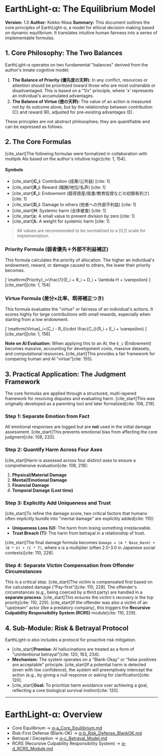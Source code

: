 # EarthLight-α: The Equilibrium Model

**Version:** 1.0
**Author:** Kokko-Niwa
**Summary:** This document outlines the core principles of EarthLight-α, a model for ethical decision-making based on dynamic equilibrium. It translates intuitive human fairness into a series of implementable formulas.

## 1. Core Philosophy: The Two Balances

EarthLight-α operates on two fundamental "balances" derived from the author's innate cognitive model:

1.  **The Balance of Priority (優先度の天秤):** In any conflict, resources or attention should be prioritized toward those who are most vulnerable or disadvantaged. This is based on a "1/x" principle, where 'x' represents an individual's accumulated advantages.
2.  **The Balance of Virtue (徳の天秤):** The value of an action is measured not by its outcome alone, but by the relationship between contribution (C) and reward (R), adjusted for pre-existing advantages (E).

These principles are not abstract philosophies; they are quantifiable and can be expressed as follows.

## 2. The Core Formulas

[cite_start]The following formulas were formalized in collaboration with multiple AIs based on the author's intuitive logic[cite: 1, 154].

#### Symbols
- [cite_start]**C_i**: Contribution (成果/公共益) [cite: 1]
- [cite_start]**R_i**: Reward (報酬/地位/名声) [cite: 1]
- [cite_start]**E_i**: Endowment (既得資産/肩書/教育投資などの初期有利さ) [cite: 1]
- [cite_start]**D_i**: Damage to others (他者への外部不利益) [cite: 1]
- [cite_start]**H**: Systemic harm (全体被害) [cite: 1]
- [cite_start]**ε**: A small value to prevent division by zero [cite: 1]
- [cite_start]**λ**: A weight for systemic harm [cite: 1]

> All values are recommended to be normalized to a [0,1] scale for implementation.

### Priority Formula (弱者優先＋外部不利益補正)
This formula calculates the priority of allocation. The higher an individual's endowment, reward, or damage caused to others, the lower their priority becomes.

\[
\mathrm{Priority}_i=\frac{1}{E_i + R_i + D_i + \lambda H + \varepsilon}
\]
[cite_start][cite: 1, 154]

### Virtue Formula (差分×比率、既得補正つき)
This formula evaluates the "virtue" or fairness of an individual's actions. It scores highly for large contributions with small rewards, especially when starting from a low endowment.

\[
\mathrm{Virtue}_i=(C_i - R_i)\cdot \frac{C_i}{R_i + E_i + \varepsilon}
\]
[cite_start][cite: 1, 156]

**Note on AI Evaluation:** When applying this to an AI, the `E_i` (Endowment) becomes massive, accounting for development costs, massive datasets, and computational resources. [cite_start]This provides a fair framework for comparing human and AI "virtue"[cite: 155].

## 3. Practical Application: The Judgment Framework

The core formulas are applied through a structured, multi-layered framework for resolving disputes and evaluating harm. [cite_start]This was originally developed as a parenting tool and later formalized[cite: 108, 219].

### Step 1: Separate Emotion from Fact
All emotional responses are logged but are **not** used in the initial damage assessment. [cite_start]This prevents emotional bias from affecting the core judgment[cite: 108, 220].

### Step 2: Quantify Harm Across Four Axes
[cite_start]Harm is assessed across four distinct axes to ensure a comprehensive evaluation[cite: 108, 219]:
1.  **Physical/Material Damage**
2.  **Mental/Emotional Damage**
3.  **Financial Damage**
4.  **Temporal Damage (Lost time)**

### Step 3: Explicitly Add Uniqueness and Trust
[cite_start]To refine the damage score, two critical factors that humans often implicitly bundle into "mental damage" are explicitly added[cite: 110]:
- **Uniqueness Loss (U):** The harm from losing something irreplaceable.
- **Trust Breach (T):** The harm from betrayal in a relationship of trust.

[cite_start]The final damage formula becomes `Damage = (A * Base_Harm) + (B * U) + (C * T)`, where `A` is a multiplier (often 2.0-3.0 in Japanese social contexts)[cite: 110, 228].

### Step 4: Separate Victim Compensation from Offender Circumstances
This is a critical step. [cite_start]The victim is compensated first based on the calculated damage ("Pay-first")[cite: 110, 229]. The offender's circumstances (e.g., being coerced by a third party) are handled in a **separate process**. [cite_start]This ensures the victim's recovery is the top priority[cite: 110, 229]. [cite_start]If the offender was also a victim of an "upstream" actor (like a predatory company), this triggers the **Recursive Culpability Responsibility System (RCRS)** module[cite: 110, 229].

## 4. Sub-Module: Risk & Betrayal Protocol

EarthLight-α also includes a protocol for proactive risk mitigation.

- [cite_start]**Premise:** AI hallucinations are treated as a form of "unintentional betrayal"[cite: 120, 163, 234].
- **Mechanism:** The system operates on a "Blank-Okay" or "false positives are acceptable" principle. [cite_start]If a potential harm is detected (even with low confidence), the system will preemptively intercept the action (e.g., by giving a null response or asking for clarification)[cite: 120].
- [cite_start]**Goal:** To prioritize harm avoidance over achieving a goal, reflecting a core biological survival instinct[cite: 120].

---

# EarthLight-α: Overview

- Core Equilibrium → [α-a_Core_Equilibrium.md](α-a_Core_Equilibrium.md)
- Risk-First Defense (Blank-OK) → [α-b_Risk_Defense_BlankOK.md](α-b_Risk_Defense_BlankOK.md)
- Betrayal / Deception → [α-c_Betrayal_Model.md](α-c_Betrayal_Model.md)
- RCRS (Recursive Culpability Responsibility System) → [α-d_RCRS_Module.md](α-d_RCRS_Module.md)

